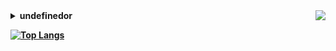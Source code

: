 <img align="right" src="https://github-readme-stats.vercel.app/api?username=undefinedor&show_icons=true&hide=stars&hide_title=true&theme=cobalt&hide_border=true">

<details>
  <summary>
    <strong>
      undefinedor
    <strong>
  </summary>

> Now Seek job opportunities.

</details>

[![Top Langs](https://github-readme-stats.vercel.app/api/top-langs/?username=undefinedor)](https://github.com/anuraghazra/github-readme-stats)
